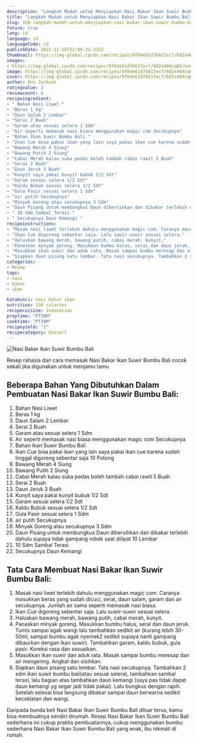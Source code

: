 ```yaml
---
description: "Langkah Mudah untuk Menyiapkan Nasi Bakar Ikan Suwir Bumbu Bali yang Bikin Ngiler"
title: "Langkah Mudah untuk Menyiapkan Nasi Bakar Ikan Suwir Bumbu Bali yang Bikin Ngiler"
slug: 920-langkah-mudah-untuk-menyiapkan-nasi-bakar-ikan-suwir-bumbu-bali-yang-bikin-ngiler
future: true
lang: id
language: id
languageCode: id
publishDate: 2021-11-18T22:06:22.332Z 
thumbnail: https://img-global.cpcdn.com/recipes/9f64e61d76617ecf/682x484cq65/nasi-bakar-ikan-suwir-bumbu-bali-foto-resep-utama.png
images:
- https://img-global.cpcdn.com/recipes/9f64e61d76617ecf/682x484cq65/nasi-bakar-ikan-suwir-bumbu-bali-foto-resep-utama.png
image: https://img-global.cpcdn.com/recipes/9f64e61d76617ecf/682x484cq65/nasi-bakar-ikan-suwir-bumbu-bali-foto-resep-utama.png
cover: https://img-global.cpcdn.com/recipes/9f64e61d76617ecf/682x484cq65/nasi-bakar-ikan-suwir-bumbu-bali-foto-resep-utama.png
author: Ann Jackson
ratingvalue: 3
reviewcount: 6
recipeingredient:
- " Bahan Nasi Liwet "
- "Beras 1 kg"
- "Daun Salam 2 Lembar"
- "Serai 2 Buah"
- "Garam atau sesuai selera 1 Sdm"
- "Air seperti memasak nasi biasa menggunakan magic com Secukupnya"
- "Bahan Ikan Suwir Bumbu Bali "
- "Ikan Cue bisa pakai ikan yang lain saya pakai ikan cue karena sudah tinggal digoreng sebentar saja 10 Potong"
- "Bawang Merah 4 Siung"
- "Bawang Putih 2 Siung"
- "Cabai Merah kalau suka pedas boleh tambah cabai rawit 5 Buah"
- "Serai 2 Buah"
- "Daun Jeruk 3 Buah"
- "Kunyit saya pakai kunyit bubuk 1/2 Sdt"
- "Garam sesuai selera 1/2 Sdt"
- "Kaldu Bubuk sesuai selera 1/2 Sdt"
- "Gula Pasir sesuai selera 1 Sdm"
- "air putih Secukupnya"
- "Minyak Goreng atau secukupnya 3 Sdm"
- "Daun Pisang untuk membungkus Daun dibersihkan dan dibakar terlebih dahulu supaya tidak gampang robek saat dilipat 10 Lembar"
- " 10 Sdm Sambal Terasi "
- " Secukupnya Daun Kemangi "
recipeinstructions:
- "Masak nasi liwet terlebih dahulu menggunakan magic com. Caranya masukkan beras yang sudah dicuci, serai, daun salam, garam dan air secukupnya. Jumlah air sama seperti memasak nasi biasa."
- "Ikan Cue digoreng sebentar saja. Lalu suwir-suwir sesuai selera."
- "Haluskan bawang merah, bawang putih, cabai merah, kunyit."
- "Panaskan minyak goreng. Masukkan bumbu halus, serai dan daun jeruk. Tumis sampai agak wangi lalu tambahkan sedikit air (kurang lebih 30-50ml, sampai bumbu agak nyemek2 sedikit supaya nanti gampang dibaurkan dengan ikan suwir). Tambahkan garam, kaldu bubuk, gula pasir. Koreksi rasa dan sesuaikan."
- "Masukkan ikan suwir dan aduk rata. Masak sampai bumbu meresap dan air mengering. Angkat dan sisihkan."
- "Siapkan daun pisang satu lembar. Tata nasi secukupnya. Tambahkan 2 sdm ikan suwir bumbu bali(atau sesuai selera), tambahkan sambal terasi, lalu bagian atas tambahkan daun kemangi (saya pas tidak dapat daun kemangi yg segar jadi tidak pakai). Lalu bungkus dengan rapih. Setelah selesai bisa langsung dibakar sampai daun berwarna sedikit kecoklatan dan wangi."
categories:
- Resep
tags:
- nasi
- bakar
- ikan

katakunci: nasi bakar ikan 
nutrition: 150 calories
recipecuisine: Indonesian
preptime: "PT38M"
cooktime: "PT39M"
recipeyield: "1"
recipecategory: Dessert
---
```



![Nasi Bakar Ikan Suwir Bumbu Bali](https://img-global.cpcdn.com/recipes/9f64e61d76617ecf/682x484cq65/nasi-bakar-ikan-suwir-bumbu-bali-foto-resep-utama.png)

Resep rahasia dan cara memasak  Nasi Bakar Ikan Suwir Bumbu Bali cocok sekali jika digunakan untuk menjamu tamu

<!--inarticleads1-->

## Beberapa Bahan Yang Dibutuhkan Dalam Pembuatan Nasi Bakar Ikan Suwir Bumbu Bali:

1.  Bahan Nasi Liwet 
1. Beras 1 kg
1. Daun Salam 2 Lembar
1. Serai 2 Buah
1. Garam atau sesuai selera 1 Sdm
1. Air seperti memasak nasi biasa menggunakan magic com Secukupnya
1. Bahan Ikan Suwir Bumbu Bali 
1. Ikan Cue bisa pakai ikan yang lain saya pakai ikan cue karena sudah tinggal digoreng sebentar saja 10 Potong
1. Bawang Merah 4 Siung
1. Bawang Putih 2 Siung
1. Cabai Merah kalau suka pedas boleh tambah cabai rawit 5 Buah
1. Serai 2 Buah
1. Daun Jeruk 3 Buah
1. Kunyit saya pakai kunyit bubuk 1/2 Sdt
1. Garam sesuai selera 1/2 Sdt
1. Kaldu Bubuk sesuai selera 1/2 Sdt
1. Gula Pasir sesuai selera 1 Sdm
1. air putih Secukupnya
1. Minyak Goreng atau secukupnya 3 Sdm
1. Daun Pisang untuk membungkus Daun dibersihkan dan dibakar terlebih dahulu supaya tidak gampang robek saat dilipat 10 Lembar
1.  10 Sdm Sambal Terasi 
1.  Secukupnya Daun Kemangi 



<!--inarticleads2-->

## Tata Cara Membuat Nasi Bakar Ikan Suwir Bumbu Bali:

1. Masak nasi liwet terlebih dahulu menggunakan magic com. Caranya masukkan beras yang sudah dicuci, serai, daun salam, garam dan air secukupnya. Jumlah air sama seperti memasak nasi biasa.
1. Ikan Cue digoreng sebentar saja. Lalu suwir-suwir sesuai selera.
1. Haluskan bawang merah, bawang putih, cabai merah, kunyit.
1. Panaskan minyak goreng. Masukkan bumbu halus, serai dan daun jeruk. Tumis sampai agak wangi lalu tambahkan sedikit air (kurang lebih 30-50ml, sampai bumbu agak nyemek2 sedikit supaya nanti gampang dibaurkan dengan ikan suwir). Tambahkan garam, kaldu bubuk, gula pasir. Koreksi rasa dan sesuaikan.
1. Masukkan ikan suwir dan aduk rata. Masak sampai bumbu meresap dan air mengering. Angkat dan sisihkan.
1. Siapkan daun pisang satu lembar. Tata nasi secukupnya. Tambahkan 2 sdm ikan suwir bumbu bali(atau sesuai selera), tambahkan sambal terasi, lalu bagian atas tambahkan daun kemangi (saya pas tidak dapat daun kemangi yg segar jadi tidak pakai). Lalu bungkus dengan rapih. Setelah selesai bisa langsung dibakar sampai daun berwarna sedikit kecoklatan dan wangi.




Daripada bunda beli  Nasi Bakar Ikan Suwir Bumbu Bali  diluar terus, kamu  bisa membuatnya sendiri dirumah. Resep  Nasi Bakar Ikan Suwir Bumbu Bali  sederhana ini cukup praktis pembuatannya, cukup menggunakan bumbu sederhana  Nasi Bakar Ikan Suwir Bumbu Bali  yang enak, ibu nikmati di rumah.
